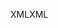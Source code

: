 <span data-ttu-id="e4c37-101">XML</span><span class="sxs-lookup"><span data-stu-id="e4c37-101">XML</span></span>